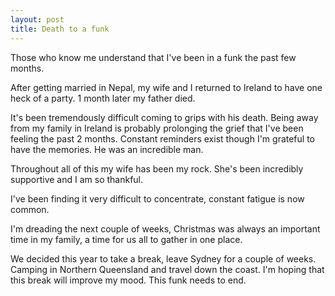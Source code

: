 ```yaml
---
layout: post
title: Death to a funk
---
```


Those who know me understand that I've been in a funk the past few months.  

After getting married in Nepal, my wife and I returned to Ireland to have one heck of a party.  1 month later my father died. 

It's been tremendously difficult coming to grips with his death.  Being away from my family in Ireland is probably prolonging the grief that I've been feeling the past 2 months.  Constant reminders exist though I'm grateful to have the memories.  He was an incredible man.

Throughout all of this my wife has been my rock.  She's been incredibly supportive and I am so thankful. 

I've been finding it very difficult to concentrate, constant fatigue is now common.

I'm dreading the next couple of weeks, Christmas was always an important time in my family, a time for us all to gather in one place.  

We decided this year to take a break, leave Sydney for a couple of weeks.  Camping in Northern Queensland and travel down the coast.  I'm hoping that this break will improve my mood.  This funk needs to end. 


